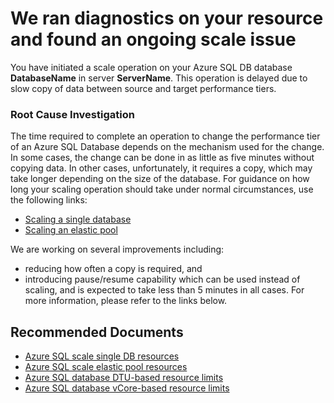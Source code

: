 <properties
	pageTitle="Scale database - slow due to copy"
	description="Performance tier change is slow due to copy"
	infoBubbleText="Found an ongoing scale issue. See details on the right."
	service="microsoft.sql"
	resource="servers"
	authors="Anvesha4,Johirsch"
	ms.author="Johirsch"
	displayOrder="15"
	articleId="UpdaSloCopying_A5D06371-7DA1-4999-B474-9B020FEB9071"
	diagnosticScenario="SqlProvision"
	selfHelpType="Diagnostics"
	supportTopicIds="32630431,32630452,32574333"
	resourceTags="servers, databases"
	productPesIds="13491"
	cloudEnvironments="public"
/>
# We ran diagnostics on your resource and found an ongoing scale issue
<!--issueDescription-->
You have initiated a scale operation on your Azure SQL DB database **<!--$DatabaseName-->DatabaseName<!--/$DatabaseName-->** in server **<!--$ServerName-->ServerName<!--/$ServerName-->**. This operation is delayed due to slow copy of data between source and target performance tiers.
<!--issueDescription-->

### **Root Cause Investigation**

The time required to complete an operation to change the performance tier of an Azure SQL Database depends on the mechanism used for the change. In some cases, the change can be done in as little as five minutes without copying data. In other cases, unfortunately, it requires a copy, which may take longer depending on the size of the database. For guidance on how long your scaling operation should take under normal circumstances, use the following links:

* [Scaling a single database](https://docs.microsoft.com/azure/sql-database/sql-database-single-database-scale#change-compute-resources-vcores-or-dtus)<br>
* [Scaling an elastic pool](https://docs.microsoft.com/azure/sql-database/sql-database-elastic-pool-scale#change-compute-resources-vcores-or-dtus)<br>

We are working on several improvements including: <br>

* reducing how often a copy is required, and
* introducing pause/resume capability which can be used instead of scaling, and is expected to take less than 5 minutes in all cases. For more information, please refer to the links below.

## **Recommended Documents**

* [Azure SQL scale single DB resources](https://docs.microsoft.com/azure/sql-database/sql-database-single-database-scale)<br>
* [Azure SQL scale elastic pool resources](https://docs.microsoft.com/azure/sql-database/sql-database-elastic-pool-scale)<br>
* [Azure SQL database DTU-based resource limits](https://docs.microsoft.com/azure/sql-database/sql-database-dtu-resource-limits/)<br>
* [Azure SQL database vCore-based resource limits](https://docs.microsoft.com/azure/sql-database/sql-database-vcore-resource-limits-single-databases/)
